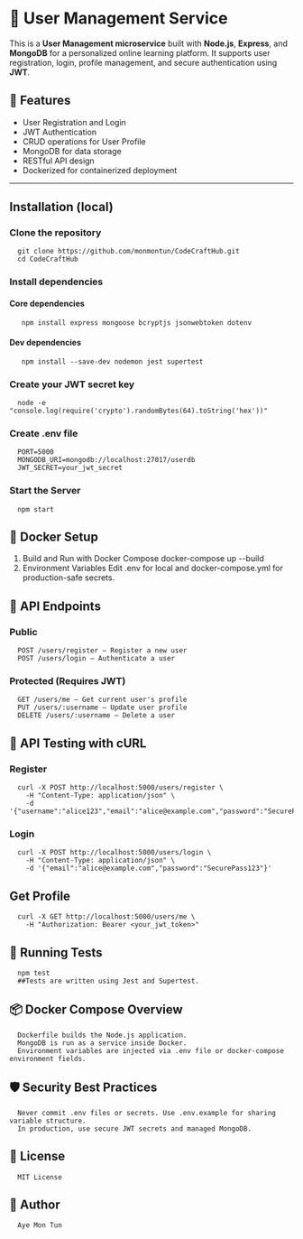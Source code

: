 # 👤 User Management Service

This is a **User Management microservice** built with **Node.js**, **Express**, and **MongoDB** for a personalized online learning platform. It supports user registration, login, profile management, and secure authentication using **JWT**.

## 🚀 Features

- User Registration and Login
- JWT Authentication
- CRUD operations for User Profile
- MongoDB for data storage
- RESTful API design
- Dockerized for containerized deployment

---

## Installation (local)
### Clone the repository
      git clone https://github.com/monmontun/CodeCraftHub.git
      cd CodeCraftHub
### Install dependencies
#### Core dependencies 
       npm install express mongoose bcryptjs jsonwebtoken dotenv
#### Dev dependencies
       npm install --save-dev nodemon jest supertest
### Create your JWT secret key
      node -e "console.log(require('crypto').randomBytes(64).toString('hex'))"
### Create .env file
      PORT=5000
      MONGODB_URI=mongodb://localhost:27017/userdb
      JWT_SECRET=your_jwt_secret
### Start the Server
      npm start

## 🐳 Docker Setup
1. Build and Run with Docker Compose
      docker-compose up --build
2. Environment Variables
      Edit .env for local and docker-compose.yml for production-safe secrets.

## 🔐 API Endpoints
### Public
      POST /users/register – Register a new user
      POST /users/login – Authenticate a user

### Protected (Requires JWT)
      GET /users/me – Get current user's profile
      PUT /users/:username – Update user profile
      DELETE /users/:username – Delete a user

## 🧪 API Testing with cURL
### Register
      curl -X POST http://localhost:5000/users/register \
        -H "Content-Type: application/json" \
        -d '{"username":"alice123","email":"alice@example.com","password":"SecurePass123"}'

### Login
      curl -X POST http://localhost:5000/users/login \
        -H "Content-Type: application/json" \
        -d '{"email":"alice@example.com","password":"SecurePass123"}'

## Get Profile
      curl -X GET http://localhost:5000/users/me \
        -H "Authorization: Bearer <your_jwt_token>"

## 🧪 Running Tests
      npm test
      ##Tests are written using Jest and Supertest.

## 📦 Docker Compose Overview
      Dockerfile builds the Node.js application.
      MongoDB is run as a service inside Docker.
      Environment variables are injected via .env file or docker-compose environment fields.

## 🛡️ Security Best Practices
      Never commit .env files or secrets. Use .env.example for sharing variable structure.
      In production, use secure JWT secrets and managed MongoDB.

## 📝 License
      MIT License

## 👥 Author
      Aye Mon Tun
